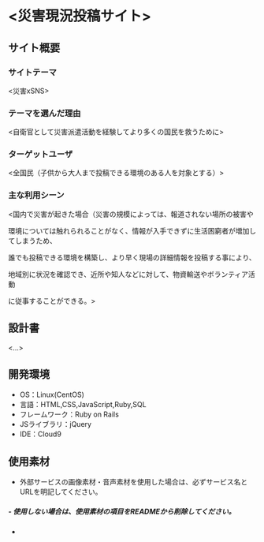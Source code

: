 # <災害現況投稿サイト>

## サイト概要
### サイトテーマ
<災害xSNS>

### テーマを選んだ理由
<自衛官として災害派遣活動を経験してより多くの国民を救うために>

### ターゲットユーザ
<全国民（子供から大人まで投稿できる環境のある人を対象とする）>

### 主な利用シーン
<国内で災害が起きた場合（災害の規模によっては、報道されない場所の被害や

環境については触れられることがなく、情報が入手できずに生活困窮者が増加してしまうため、

誰でも投稿できる環境を構築し、より早く現場の詳細情報を投稿する事により、

地域別に状況を確認でき、近所や知人などに対して、物資輸送やボランティア活動

に従事することができる。>

## 設計書
<...>

## 開発環境
- OS：Linux(CentOS)
- 言語：HTML,CSS,JavaScript,Ruby,SQL
- フレームワーク：Ruby on Rails
- JSライブラリ：jQuery
- IDE：Cloud9

## 使用素材
- 外部サービスの画像素材・音声素材を使用した場合は、必ずサービス名とURLを明記してください。
##### - 使用しない場合は、使用素材の項目をREADMEから削除してください。
- 